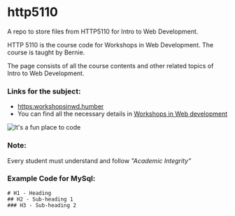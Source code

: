 # http5110
A repo to store files from HTTP5110 for Intro to Web Development.

HTTP 5110 is the course code for Workshops in Web Development. The course is taught by Bernie.
 
The page consists of all the course contents and other related topics of Intro to Web Development.

### Links for the subject:
- <https:workshopsinwd.humber>
- You can find all the necessary details in [Workshops in Web development](https:webdevwrokshop.humber)

![It's a fun place to code](workshops-wd-logo.png)

### Note:
Every student must understand and follow *"Academic Integrity"*

### Example Code for MySql:
~~~
# H1 - Heading
## H2 - Sub-heading 1
### H3 - Sub-heading 2
~~~
